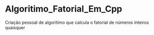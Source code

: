 # Algoritimo_Fatorial_Em_Cpp
 Criação pessoal de algorítimo que calcula o fatorial de números inteiros quaisquer
